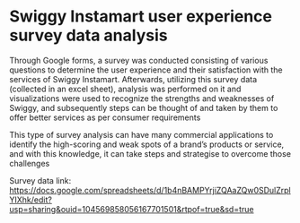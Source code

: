 # Swiggy Instamart user experience survey data analysis

Through Google forms, a survey was conducted consisting of various questions to determine the user experience and their satisfaction with the services of Swiggy Instamart. Afterwards, utilizing this survey data (collected in an excel sheet), analysis was performed on it and visualizations were used to recognize the strengths and weaknesses of Swiggy, and subsequently steps can be thought of and taken by them to offer better services as per consumer requirements  

This type of survey analysis can have many commercial applications to identify the high-scoring and weak spots of a brand’s products or service, and with this knowledge, it can take steps and strategise to overcome those challenges

Survey data link: https://docs.google.com/spreadsheets/d/1b4nBAMPYrjiZQAaZQw0SDulZrplYIXhk/edit?usp=sharing&ouid=104569858056167701501&rtpof=true&sd=true

